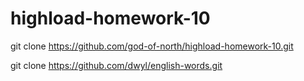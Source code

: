 # highload-homework-10



git clone https://github.com/god-of-north/highload-homework-10.git

git clone https://github.com/dwyl/english-words.git